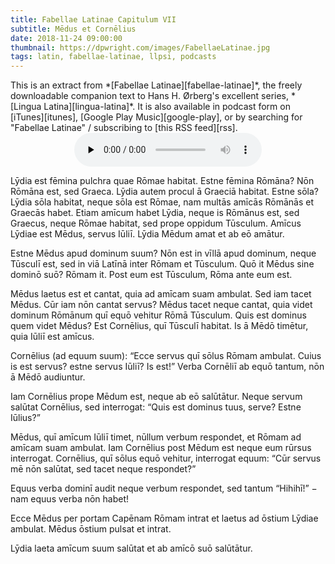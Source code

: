 ```yaml
---
title: Fabellae Latinae Capitulum VII
subtitle: Mēdus et Cornēlius
date: 2018-11-24 09:00:00
thumbnail: https://dpwright.com/images/FabellaeLatinae.jpg
tags: latin, fabellae-latinae, llpsi, podcasts
---
```


<div class="sidenote">This is an extract from *[Fabellae
Latinae][fabellae-latinae]*, the freely downloadable companion text to Hans H.
Ørberg's excellent series, *[Lingua Latina][lingua-latina]*.  It is also
available in podcast form on [iTunes][itunes], [Google Play
Music][google-play], or by searching for "Fabellae Latinae" / subscribing to
[this RSS feed][rss].</div>

<center>
<audio controls preload="none">
  <source src="https://s3.amazonaws.com/fabellaelatinae/capitula/07-MedusEtCornelius.mp3" type="audio/mpeg" />
</audio>
</center>

Lȳdia est fēmina pulchra quae Rōmae habitat. Estne fēmina Rōmāna? Nōn Rōmāna
est, sed Graeca. Lȳdia autem procul ā Graeciā habitat. Estne sōla? Lȳdia sōla
habitat, neque sōla est Rōmae, nam multās amīcās Rōmānās et Graecās habet.
Etiam amīcum habet Lȳdia, neque is Rōmānus est, sed Graecus, neque Rōmae
habitat, sed prope oppidum Tūsculum. Amīcus Lȳdiae est Mēdus, servus Iūliī.
Lȳdia Mēdum amat et ab eō amātur.

Estne Mēdus apud dominum suum? Nōn est in vīllā apud dominum, neque Tūsculī
est, sed in viā Latīnā inter Rōmam et Tūsculum. Quō it Mēdus sine dominō suō?
Rōmam it. Post eum est Tūsculum, Rōma ante eum est.

Mēdus laetus est et cantat, quia ad amīcam suam ambulat. Sed iam tacet Mēdus.
Cūr iam nōn cantat servus? Mēdus tacet neque cantat, quia videt dominum Rōmānum
quī equō vehitur Rōmā Tūsculum. Quis est dominus quem videt Mēdus? Est
Cornēlius, quī Tūsculī habitat. Is ā Mēdō timētur, quia Iūliī est amīcus.

Cornēlius (ad equum suum): “Ecce servus quī sōlus Rōmam ambulat. Cuius is est
servus? estne servus Iūliī? Is est!” Verba Cornēliī ab equō tantum, nōn ā Mēdō
audiuntur.

Iam Cornēlius prope Mēdum est, neque ab eō salūtātur. Neque servum salūtat
Cornēlius, sed interrogat: “Quis est dominus tuus, serve? Estne Iūlius?”

Mēdus, quī amīcum Iūliī timet, nūllum verbum respondet, et Rōmam ad amīcam suam
ambulat. Iam Cornēlius post Mēdum est neque eum rūrsus interrogat. Cornēlius,
quī sōlus equō vehitur, interrogat equum: “Cūr servus mē nōn salūtat, sed tacet
neque respondet?”

Equus verba dominī audit neque verbum respondet, sed tantum “Hihihī!” − nam
equus verba nōn habet!

Ecce Mēdus per portam Capēnam Rōmam intrat et laetus ad ōstium Lȳdiae ambulat.
Mēdus ōstium pulsat et intrat.

Lȳdia laeta amīcum suum salūtat et ab amīcō suō salūtātur.

[fabellae-latinae]: https://www.hackettpublishing.com/pdfs/FabellaeLatinae_2016_HansOrberg.pdf
[lingua-latina]: https://www.hackettpublishing.com/lingua-latina-per-se-illustrata-series
[itunes]: https://itunes.apple.com/us/podcast/fabellae-latinae/id1439859681
[google-play]: https://play.google.com/music/m/Iejungfyafunuhg4ehuhrfjerdq?t=Fabellae_Latinae
[rss]: https://s3.amazonaws.com/fabellaelatinae/feed.rss
